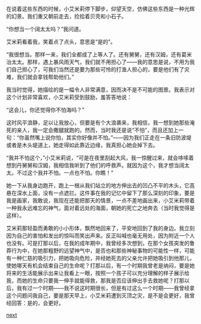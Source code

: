 
在说着这些东西的时候，小艾米莉停下脚步，仰望天空，仿佛这些东西是一种光辉的幻景。我们重又朝前走去，捡拾着贝壳和小石子。

“你想当一个阔太太吗？”我问道。

艾米莉看着我，笑着点了点头，意思是“是的”。

“我很想当。那样一来，我们全都成了上等人了。还有舅舅，还有汉姆，还有葛米治太太。那样，遇上暴风雨天气，我们就不用担心了——我的意思是说，不用为我们自己担心了，可我们当然还是要为那些可怜的打渔人担心的，要是他们有了灾难，我们就会拿钱帮助他们。”

我当时觉得，她描绘的是一幅令人非常满意，因而决不是不可能的图景。我表示对这个计划非常喜欢，小艾米莉受到鼓励，羞答答地说：

“这会儿，你还觉得你不怕海吗？”

这时风平浪静，足以让我放心，但要是有个大浪袭来，我相信，我一想到她那些淹死的亲人，我一定会撒腿就跑的。然而，当时我还是说“不怕”，而且还加上一句：“你虽然嘴上说你怕，其实你好像并不怕。”——因为我们正走在一条旧防波堤或者是木头堤道上，她走得如此靠近边缘，我真担心她会掉下去。

“我并不怕这个，”小艾米莉说，“可是在夜里刮起大风，我一惊醒过来，就会哆嗦着想到丹舅舅和汉姆，我相信我听到了他们的呼救声。就因为这个，我才想当阔太太。不过这个我并不怕。一点也不怕。你瞧！”

她一下从我身边跑开，跑上一根从我们站立的地方伸出去的凹凸不平的木头，它高悬在深水上面，没有一点遮拦。这件事在我的记忆中留下了那么深刻的印象，要是我是画家，我敢说，我现在还能把那天的情景，一点不差地画出来，小艾米莉带着一种我永远难忘的神气，面对着远处的海面，朝她的死亡之地奔去（当时我觉得是这样）。

艾米莉那轻盈而勇敢的小小形体，飘然地回来了，平安地回到了我的身边。我立刻因为自己的害怕和发出的惊叫而笑出声来。反正叫喊也毫无用处，因为附近一个人也没有。可是打那以后，在我的成年期中，我曾经多次想到，在那个女孩突发的鲁莽行为中，在她那粗野的远望神气中，是否也和那些神秘事物的可能性一样，可能有一种仁慈的吸引力，把她吸向危险，并经她死去的父亲允许把她吸引到他那儿，使她哪天有机会结束自己的生命呢？打那以后，有一个时期我曾老是纳闷，要是她将来的生活能展示出来让我看上一眼，按照一个孩子可以充分理解的样子展示给我，而她的生命只要我一伸手就能得救，那我是否应该伸出手去救她呢？打那以后，我有过一个时期——我不说这时期很长，但是有过这么一个时期——我曾经拿这个问题问我自己，要是那天早上，小艾米莉遭到灭顶之灾，是不是会更好，我曾经回答：是的，会更好。

[next](page44)